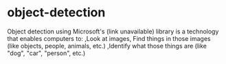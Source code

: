# object-detection
Object detection using Microsoft's (link unavailable) library is a technology that enables computers to: ,Look at images, Find things in those images (like objects, people, animals, etc.) ,Identify what those things are (like "dog", "car", "person", etc.)
